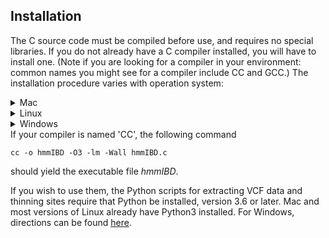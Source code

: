 ## Installation

The C source code must be compiled before use, and requires no special libraries. If you do not already have a C compiler installed, you will have to install one. (Note if you are looking for a compiler in your environment: common names you might see for a compiler include CC and GCC.) The installation procedure varies with operation system:
<details>
  <summary>Mac</summary>
  
 1. Open a Terminal window. You can do this by searching (keyboard shortcut command+space) for "Terminal".
  2. Inside the terminal window, type the command `xcode-select --install`. This will prompt you to install Xcode command line tools.
  3. Once you have Xcode command line tools installed you should be able to compile.
</details>

<details>
  <summary>Linux</summary>
    Follow [these directions](https://phoenixnap.com/kb/install-gcc-ubuntu)

</details>
<details>
  <summary>Windows</summary>
    Installation is complicated on Windows. These two guides may help: https://www.guru99.com/c-gcc-install.html and https://dev.to/gamegods3/how-to-install-gcc-in-windows-10-the-easier-way-422j.

</details>
If your compiler is named 'CC', the following command 

```
cc -o hmmIBD -O3 -lm -Wall hmmIBD.c
```

should yield the executable file *hmmIBD*.

If you wish to use them, the Python scripts for extracting VCF data and thinning sites require that Python be installed, version 3.6 or later. Mac and most versions of Linux already have Python3 installed. For Windows, directions can be found [here](https://www.codecademy.com/article/install-python3).
